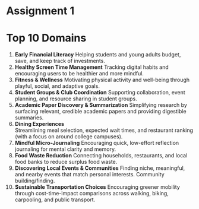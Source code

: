 # Assignment 1
# Top 10 Domains
1. **Early Financial Literacy**
  Helping students and young adults budget, save, and keep track of investments.
2. **Healthy Screen Time Management**
  Tracking digital habits and encouraging users to be healthier and more mindful.
3. **Fitness & Wellness**
  Motivating physical activity and well-being through playful, social, and adaptive goals.
4. **Student Groups & Club Coordination**
  Supporting collaboration, event planning, and resource sharing in student groups.
5. **Academic Paper Discovery & Summarization**
  Simplifying research by surfacing relevant, credible academic papers and providing digestible
  summaries.  
6. **Dining Experiences**  
  Streamlining meal selection, expected wait times, and restaurant ranking (with a focus on around college
  campuses).
7. **Mindful Micro-Journaling**
  Encouraging quick, low-effort reflection journaling for mental clarity and memory.
8. **Food Waste Reduction**
  Connecting households, restaurants, and local food banks to reduce surplus food waste.
9. **Discovering Local Events & Communities**
  Finding niche, meaningful, and nearby events that match personal interests. Community building/finding.
10. **Sustainable Transportation Choices**
  Encouraging greener mobility through cost-time-impact comparisons across walking, biking, carpooling,
  and public transport.

